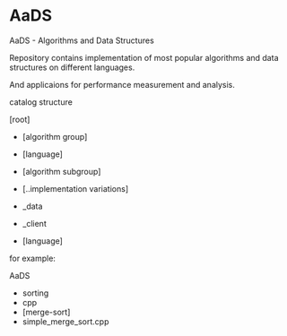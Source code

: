 AaDS
====

AaDS - Algorithms and Data Structures

Repository contains implementation of most popular algorithms and data structures on different languages.

And applicaions for performance measurement and analysis.

catalog structure

[root]

- [algorithm group]
 - [language]
  - [algorithm subgroup]
   - [..implementation variations]

- _data

- _client
 - [language]

for example:

AaDS
- sorting
 - cpp
  - [merge-sort]
   - simple_merge_sort.cpp
